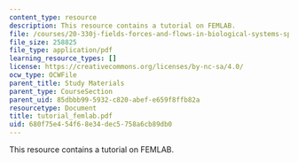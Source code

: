 ```yaml
---
content_type: resource
description: This resource contains a tutorial on FEMLAB.
file: /courses/20-330j-fields-forces-and-flows-in-biological-systems-spring-2007/680f75e454f68e34dec5758a6cb89db0_tutorial_femlab.pdf
file_size: 258825
file_type: application/pdf
learning_resource_types: []
license: https://creativecommons.org/licenses/by-nc-sa/4.0/
ocw_type: OCWFile
parent_title: Study Materials
parent_type: CourseSection
parent_uid: 85dbbb99-5932-c820-abef-e659f8ffb82a
resourcetype: Document
title: tutorial_femlab.pdf
uid: 680f75e4-54f6-8e34-dec5-758a6cb89db0
---
```

This resource contains a tutorial on FEMLAB.